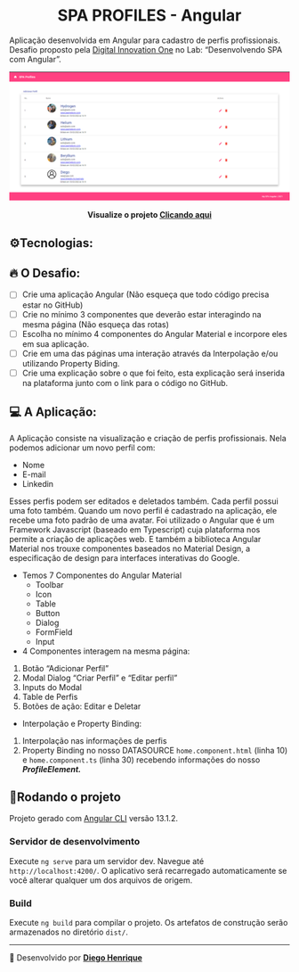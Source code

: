 <h1 align=center>SPA PROFILES - Angular</h1>

Aplicação desenvolvida em Angular para cadastro de perfis profissionais. Desafio proposto pela [Digital Innovation One](https://www.dio.me/) no Lab: “Desenvolvendo SPA com Angular”.

![SPA-PROFILES.png](src/assets/SPA-PROFILES.png)

<p align=center><strong>Visualize o projeto <a href="#">Clicando aqui</a></strong></p>

## ⚙️Tecnologias:

[](https://img.shields.io/badge/Angular-DD0031?style=for-the-badge&logo=angular&logoColor=white)

[](https://img.shields.io/badge/Netlify-00C7B7?style=for-the-badge&logo=netlify&logoColor=white)

## 🔥 O Desafio:

- [ ] Crie uma aplicação Angular (Não esqueça que todo código precisa estar no GitHub)
- [ ] Crie no mínimo 3 componentes que deverão estar interagindo na mesma página (Não esqueça das rotas)
- [ ] Escolha no mínimo 4 componentes do Angular Material e incorpore eles em sua aplicação.
- [ ] Crie em uma das páginas uma interação através da Interpolação e/ou utilizando Property Biding.
- [ ] Crie uma explicação sobre o que foi feito, esta explicação será inserida na plataforma junto com o link para o código no GitHub.

## 💻 A Aplicação:

A Aplicação consiste na visualização e criação de perfis profissionais. Nela podemos adicionar um novo perfil com:

- Nome
- E-mail
- Linkedin

Esses perfis podem ser editados e deletados também. Cada perfil possui uma foto também. Quando um novo perfil é cadastrado na aplicação, ele recebe uma foto padrão de uma avatar. Foi utilizado o Angular que é um Framework Javascript (baseado em Typescript) cuja plataforma nos permite a criação de aplicações web. E também a biblioteca Angular Material nos trouxe componentes baseados no Material Design, a especificação de design para interfaces interativas do Google.

- Temos 7 Componentes do Angular Material
  - Toolbar
  - Icon
  - Table
  - Button
  - Dialog
  - FormField
  - Input
- 4 Componentes interagem na mesma página:

1. Botão “Adicionar Perfil”
2. Modal Dialog “Criar Perfil” e “Editar perfil”
3. Inputs do Modal
4. Table de Perfis
5. Botões de ação: Editar e Deletar

- Interpolação e Property Binding:

1. Interpolação nas informações de perfis
2. Property Binding no nosso DATASOURCE `home.component.html` (linha 10) e `home.component.ts` (linha 30) recebendo informações do nosso **_ProfileElement._**

## 🔄Rodando o projeto

Projeto gerado com [Angular CLI](https://github.com/angular/angular-cli) versão 13.1.2.

### Servidor de desenvolvimento

Execute `ng serve` para um servidor dev. Navegue até `http://localhost:4200/`. O aplicativo será recarregado automaticamente se você alterar qualquer um dos arquivos de origem.

### Build

Execute `ng build` para compilar o projeto. Os artefatos de construção serão armazenados no diretório `dist/`.

---

🚧 Desenvolvido por [**Diego Henrique**](https://www.linkedin.com/in/diego-henrique-sg/)
